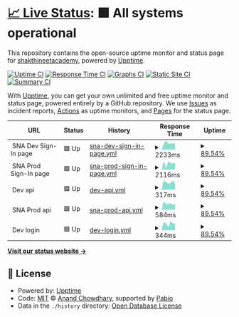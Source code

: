 # [📈 Live Status](https://shakthineetacademy.github.io/sna-wise-path-dev-uptime): <!--live status--> **🟩 All systems operational**

This repository contains the open-source uptime monitor and status page for [shakthineetacademy](https://shakthineetacademy.github.io/sna-wise-path-dev-uptime), powered by [Upptime](https://github.com/upptime/upptime).

[![Uptime CI](https://github.com/shakthineetacademy/sna-wise-path-dev-uptime/workflows/Uptime%20CI/badge.svg)](https://github.com/shakthineetacademy/sna-wise-path-dev-uptime/actions?query=workflow%3A%22Uptime+CI%22)
[![Response Time CI](https://github.com/shakthineetacademy/sna-wise-path-dev-uptime/workflows/Response%20Time%20CI/badge.svg)](https://github.com/shakthineetacademy/sna-wise-path-dev-uptime/actions?query=workflow%3A%22Response+Time+CI%22)
[![Graphs CI](https://github.com/shakthineetacademy/sna-wise-path-dev-uptime/workflows/Graphs%20CI/badge.svg)](https://github.com/shakthineetacademy/sna-wise-path-dev-uptime/actions?query=workflow%3A%22Graphs+CI%22)
[![Static Site CI](https://github.com/shakthineetacademy/sna-wise-path-dev-uptime/workflows/Static%20Site%20CI/badge.svg)](https://github.com/shakthineetacademy/sna-wise-path-dev-uptime/actions?query=workflow%3A%22Static+Site+CI%22)
[![Summary CI](https://github.com/shakthineetacademy/sna-wise-path-dev-uptime/workflows/Summary%20CI/badge.svg)](https://github.com/shakthineetacademy/sna-wise-path-dev-uptime/actions?query=workflow%3A%22Summary+CI%22)

With [Upptime](https://upptime.js.org), you can get your own unlimited and free uptime monitor and status page, powered entirely by a GitHub repository. We use [Issues](https://github.com/shakthineetacademy/sna-wise-path-dev-uptime/issues) as incident reports, [Actions](https://github.com/shakthineetacademy/sna-wise-path-dev-uptime/actions) as uptime monitors, and [Pages](https://shakthineetacademy.github.io/sna-wise-path-dev-uptime) for the status page.

<!--start: status pages-->
<!-- This summary is generated by Upptime (https://github.com/upptime/upptime) -->
<!-- Do not edit this manually, your changes will be overwritten -->
<!-- prettier-ignore -->
| URL | Status | History | Response Time | Uptime |
| --- | ------ | ------- | ------------- | ------ |
| <img alt="" src="https://icons.duckduckgo.com/ip3/null.ico" height="13"> SNA Dev Sign-In page | 🟩 Up | [sna-dev-sign-in-page.yml](https://github.com/shakthineetacademy/sna-wise-path-dev-uptime/commits/HEAD/history/sna-dev-sign-in-page.yml) | <details><summary><img alt="Response time graph" src="./graphs/sna-dev-sign-in-page/response-time-week.png" height="20"> 2233ms</summary><br><a href="https://shakthineetacademy.github.io/sna-wise-path-dev-uptime/history/sna-dev-sign-in-page"><img alt="Response time 1990" src="https://img.shields.io/endpoint?url=https%3A%2F%2Fraw.githubusercontent.com%2Fshakthineetacademy%2Fsna-wise-path-dev-uptime%2FHEAD%2Fapi%2Fsna-dev-sign-in-page%2Fresponse-time.json"></a><br><a href="https://shakthineetacademy.github.io/sna-wise-path-dev-uptime/history/sna-dev-sign-in-page"><img alt="24-hour response time 1509" src="https://img.shields.io/endpoint?url=https%3A%2F%2Fraw.githubusercontent.com%2Fshakthineetacademy%2Fsna-wise-path-dev-uptime%2FHEAD%2Fapi%2Fsna-dev-sign-in-page%2Fresponse-time-day.json"></a><br><a href="https://shakthineetacademy.github.io/sna-wise-path-dev-uptime/history/sna-dev-sign-in-page"><img alt="7-day response time 2233" src="https://img.shields.io/endpoint?url=https%3A%2F%2Fraw.githubusercontent.com%2Fshakthineetacademy%2Fsna-wise-path-dev-uptime%2FHEAD%2Fapi%2Fsna-dev-sign-in-page%2Fresponse-time-week.json"></a><br><a href="https://shakthineetacademy.github.io/sna-wise-path-dev-uptime/history/sna-dev-sign-in-page"><img alt="30-day response time 1873" src="https://img.shields.io/endpoint?url=https%3A%2F%2Fraw.githubusercontent.com%2Fshakthineetacademy%2Fsna-wise-path-dev-uptime%2FHEAD%2Fapi%2Fsna-dev-sign-in-page%2Fresponse-time-month.json"></a><br><a href="https://shakthineetacademy.github.io/sna-wise-path-dev-uptime/history/sna-dev-sign-in-page"><img alt="1-year response time 1990" src="https://img.shields.io/endpoint?url=https%3A%2F%2Fraw.githubusercontent.com%2Fshakthineetacademy%2Fsna-wise-path-dev-uptime%2FHEAD%2Fapi%2Fsna-dev-sign-in-page%2Fresponse-time-year.json"></a></details> | <details><summary><a href="https://shakthineetacademy.github.io/sna-wise-path-dev-uptime/history/sna-dev-sign-in-page">89.54%</a></summary><a href="https://shakthineetacademy.github.io/sna-wise-path-dev-uptime/history/sna-dev-sign-in-page"><img alt="All-time uptime 99.15%" src="https://img.shields.io/endpoint?url=https%3A%2F%2Fraw.githubusercontent.com%2Fshakthineetacademy%2Fsna-wise-path-dev-uptime%2FHEAD%2Fapi%2Fsna-dev-sign-in-page%2Fuptime.json"></a><br><a href="https://shakthineetacademy.github.io/sna-wise-path-dev-uptime/history/sna-dev-sign-in-page"><img alt="24-hour uptime 81.28%" src="https://img.shields.io/endpoint?url=https%3A%2F%2Fraw.githubusercontent.com%2Fshakthineetacademy%2Fsna-wise-path-dev-uptime%2FHEAD%2Fapi%2Fsna-dev-sign-in-page%2Fuptime-day.json"></a><br><a href="https://shakthineetacademy.github.io/sna-wise-path-dev-uptime/history/sna-dev-sign-in-page"><img alt="7-day uptime 89.54%" src="https://img.shields.io/endpoint?url=https%3A%2F%2Fraw.githubusercontent.com%2Fshakthineetacademy%2Fsna-wise-path-dev-uptime%2FHEAD%2Fapi%2Fsna-dev-sign-in-page%2Fuptime-week.json"></a><br><a href="https://shakthineetacademy.github.io/sna-wise-path-dev-uptime/history/sna-dev-sign-in-page"><img alt="30-day uptime 97.59%" src="https://img.shields.io/endpoint?url=https%3A%2F%2Fraw.githubusercontent.com%2Fshakthineetacademy%2Fsna-wise-path-dev-uptime%2FHEAD%2Fapi%2Fsna-dev-sign-in-page%2Fuptime-month.json"></a><br><a href="https://shakthineetacademy.github.io/sna-wise-path-dev-uptime/history/sna-dev-sign-in-page"><img alt="1-year uptime 99.15%" src="https://img.shields.io/endpoint?url=https%3A%2F%2Fraw.githubusercontent.com%2Fshakthineetacademy%2Fsna-wise-path-dev-uptime%2FHEAD%2Fapi%2Fsna-dev-sign-in-page%2Fuptime-year.json"></a></details>
| <img alt="" src="https://icons.duckduckgo.com/ip3/null.ico" height="13"> SNA Prod Sign-In page | 🟩 Up | [sna-prod-sign-in-page.yml](https://github.com/shakthineetacademy/sna-wise-path-dev-uptime/commits/HEAD/history/sna-prod-sign-in-page.yml) | <details><summary><img alt="Response time graph" src="./graphs/sna-prod-sign-in-page/response-time-week.png" height="20"> 2116ms</summary><br><a href="https://shakthineetacademy.github.io/sna-wise-path-dev-uptime/history/sna-prod-sign-in-page"><img alt="Response time 2249" src="https://img.shields.io/endpoint?url=https%3A%2F%2Fraw.githubusercontent.com%2Fshakthineetacademy%2Fsna-wise-path-dev-uptime%2FHEAD%2Fapi%2Fsna-prod-sign-in-page%2Fresponse-time.json"></a><br><a href="https://shakthineetacademy.github.io/sna-wise-path-dev-uptime/history/sna-prod-sign-in-page"><img alt="24-hour response time 1680" src="https://img.shields.io/endpoint?url=https%3A%2F%2Fraw.githubusercontent.com%2Fshakthineetacademy%2Fsna-wise-path-dev-uptime%2FHEAD%2Fapi%2Fsna-prod-sign-in-page%2Fresponse-time-day.json"></a><br><a href="https://shakthineetacademy.github.io/sna-wise-path-dev-uptime/history/sna-prod-sign-in-page"><img alt="7-day response time 2116" src="https://img.shields.io/endpoint?url=https%3A%2F%2Fraw.githubusercontent.com%2Fshakthineetacademy%2Fsna-wise-path-dev-uptime%2FHEAD%2Fapi%2Fsna-prod-sign-in-page%2Fresponse-time-week.json"></a><br><a href="https://shakthineetacademy.github.io/sna-wise-path-dev-uptime/history/sna-prod-sign-in-page"><img alt="30-day response time 2164" src="https://img.shields.io/endpoint?url=https%3A%2F%2Fraw.githubusercontent.com%2Fshakthineetacademy%2Fsna-wise-path-dev-uptime%2FHEAD%2Fapi%2Fsna-prod-sign-in-page%2Fresponse-time-month.json"></a><br><a href="https://shakthineetacademy.github.io/sna-wise-path-dev-uptime/history/sna-prod-sign-in-page"><img alt="1-year response time 2249" src="https://img.shields.io/endpoint?url=https%3A%2F%2Fraw.githubusercontent.com%2Fshakthineetacademy%2Fsna-wise-path-dev-uptime%2FHEAD%2Fapi%2Fsna-prod-sign-in-page%2Fresponse-time-year.json"></a></details> | <details><summary><a href="https://shakthineetacademy.github.io/sna-wise-path-dev-uptime/history/sna-prod-sign-in-page">89.54%</a></summary><a href="https://shakthineetacademy.github.io/sna-wise-path-dev-uptime/history/sna-prod-sign-in-page"><img alt="All-time uptime 99.15%" src="https://img.shields.io/endpoint?url=https%3A%2F%2Fraw.githubusercontent.com%2Fshakthineetacademy%2Fsna-wise-path-dev-uptime%2FHEAD%2Fapi%2Fsna-prod-sign-in-page%2Fuptime.json"></a><br><a href="https://shakthineetacademy.github.io/sna-wise-path-dev-uptime/history/sna-prod-sign-in-page"><img alt="24-hour uptime 81.27%" src="https://img.shields.io/endpoint?url=https%3A%2F%2Fraw.githubusercontent.com%2Fshakthineetacademy%2Fsna-wise-path-dev-uptime%2FHEAD%2Fapi%2Fsna-prod-sign-in-page%2Fuptime-day.json"></a><br><a href="https://shakthineetacademy.github.io/sna-wise-path-dev-uptime/history/sna-prod-sign-in-page"><img alt="7-day uptime 89.54%" src="https://img.shields.io/endpoint?url=https%3A%2F%2Fraw.githubusercontent.com%2Fshakthineetacademy%2Fsna-wise-path-dev-uptime%2FHEAD%2Fapi%2Fsna-prod-sign-in-page%2Fuptime-week.json"></a><br><a href="https://shakthineetacademy.github.io/sna-wise-path-dev-uptime/history/sna-prod-sign-in-page"><img alt="30-day uptime 97.59%" src="https://img.shields.io/endpoint?url=https%3A%2F%2Fraw.githubusercontent.com%2Fshakthineetacademy%2Fsna-wise-path-dev-uptime%2FHEAD%2Fapi%2Fsna-prod-sign-in-page%2Fuptime-month.json"></a><br><a href="https://shakthineetacademy.github.io/sna-wise-path-dev-uptime/history/sna-prod-sign-in-page"><img alt="1-year uptime 99.15%" src="https://img.shields.io/endpoint?url=https%3A%2F%2Fraw.githubusercontent.com%2Fshakthineetacademy%2Fsna-wise-path-dev-uptime%2FHEAD%2Fapi%2Fsna-prod-sign-in-page%2Fuptime-year.json"></a></details>
| <img alt="" src="https://icons.duckduckgo.com/ip3/null.ico" height="13"> Dev api | 🟩 Up | [dev-api.yml](https://github.com/shakthineetacademy/sna-wise-path-dev-uptime/commits/HEAD/history/dev-api.yml) | <details><summary><img alt="Response time graph" src="./graphs/dev-api/response-time-week.png" height="20"> 317ms</summary><br><a href="https://shakthineetacademy.github.io/sna-wise-path-dev-uptime/history/dev-api"><img alt="Response time 534" src="https://img.shields.io/endpoint?url=https%3A%2F%2Fraw.githubusercontent.com%2Fshakthineetacademy%2Fsna-wise-path-dev-uptime%2FHEAD%2Fapi%2Fdev-api%2Fresponse-time.json"></a><br><a href="https://shakthineetacademy.github.io/sna-wise-path-dev-uptime/history/dev-api"><img alt="24-hour response time 240" src="https://img.shields.io/endpoint?url=https%3A%2F%2Fraw.githubusercontent.com%2Fshakthineetacademy%2Fsna-wise-path-dev-uptime%2FHEAD%2Fapi%2Fdev-api%2Fresponse-time-day.json"></a><br><a href="https://shakthineetacademy.github.io/sna-wise-path-dev-uptime/history/dev-api"><img alt="7-day response time 317" src="https://img.shields.io/endpoint?url=https%3A%2F%2Fraw.githubusercontent.com%2Fshakthineetacademy%2Fsna-wise-path-dev-uptime%2FHEAD%2Fapi%2Fdev-api%2Fresponse-time-week.json"></a><br><a href="https://shakthineetacademy.github.io/sna-wise-path-dev-uptime/history/dev-api"><img alt="30-day response time 388" src="https://img.shields.io/endpoint?url=https%3A%2F%2Fraw.githubusercontent.com%2Fshakthineetacademy%2Fsna-wise-path-dev-uptime%2FHEAD%2Fapi%2Fdev-api%2Fresponse-time-month.json"></a><br><a href="https://shakthineetacademy.github.io/sna-wise-path-dev-uptime/history/dev-api"><img alt="1-year response time 534" src="https://img.shields.io/endpoint?url=https%3A%2F%2Fraw.githubusercontent.com%2Fshakthineetacademy%2Fsna-wise-path-dev-uptime%2FHEAD%2Fapi%2Fdev-api%2Fresponse-time-year.json"></a></details> | <details><summary><a href="https://shakthineetacademy.github.io/sna-wise-path-dev-uptime/history/dev-api">89.54%</a></summary><a href="https://shakthineetacademy.github.io/sna-wise-path-dev-uptime/history/dev-api"><img alt="All-time uptime 99.11%" src="https://img.shields.io/endpoint?url=https%3A%2F%2Fraw.githubusercontent.com%2Fshakthineetacademy%2Fsna-wise-path-dev-uptime%2FHEAD%2Fapi%2Fdev-api%2Fuptime.json"></a><br><a href="https://shakthineetacademy.github.io/sna-wise-path-dev-uptime/history/dev-api"><img alt="24-hour uptime 81.27%" src="https://img.shields.io/endpoint?url=https%3A%2F%2Fraw.githubusercontent.com%2Fshakthineetacademy%2Fsna-wise-path-dev-uptime%2FHEAD%2Fapi%2Fdev-api%2Fuptime-day.json"></a><br><a href="https://shakthineetacademy.github.io/sna-wise-path-dev-uptime/history/dev-api"><img alt="7-day uptime 89.54%" src="https://img.shields.io/endpoint?url=https%3A%2F%2Fraw.githubusercontent.com%2Fshakthineetacademy%2Fsna-wise-path-dev-uptime%2FHEAD%2Fapi%2Fdev-api%2Fuptime-week.json"></a><br><a href="https://shakthineetacademy.github.io/sna-wise-path-dev-uptime/history/dev-api"><img alt="30-day uptime 97.59%" src="https://img.shields.io/endpoint?url=https%3A%2F%2Fraw.githubusercontent.com%2Fshakthineetacademy%2Fsna-wise-path-dev-uptime%2FHEAD%2Fapi%2Fdev-api%2Fuptime-month.json"></a><br><a href="https://shakthineetacademy.github.io/sna-wise-path-dev-uptime/history/dev-api"><img alt="1-year uptime 99.11%" src="https://img.shields.io/endpoint?url=https%3A%2F%2Fraw.githubusercontent.com%2Fshakthineetacademy%2Fsna-wise-path-dev-uptime%2FHEAD%2Fapi%2Fdev-api%2Fuptime-year.json"></a></details>
| <img alt="" src="https://icons.duckduckgo.com/ip3/null.ico" height="13"> SNA Prod api | 🟩 Up | [sna-prod-api.yml](https://github.com/shakthineetacademy/sna-wise-path-dev-uptime/commits/HEAD/history/sna-prod-api.yml) | <details><summary><img alt="Response time graph" src="./graphs/sna-prod-api/response-time-week.png" height="20"> 584ms</summary><br><a href="https://shakthineetacademy.github.io/sna-wise-path-dev-uptime/history/sna-prod-api"><img alt="Response time 700" src="https://img.shields.io/endpoint?url=https%3A%2F%2Fraw.githubusercontent.com%2Fshakthineetacademy%2Fsna-wise-path-dev-uptime%2FHEAD%2Fapi%2Fsna-prod-api%2Fresponse-time.json"></a><br><a href="https://shakthineetacademy.github.io/sna-wise-path-dev-uptime/history/sna-prod-api"><img alt="24-hour response time 777" src="https://img.shields.io/endpoint?url=https%3A%2F%2Fraw.githubusercontent.com%2Fshakthineetacademy%2Fsna-wise-path-dev-uptime%2FHEAD%2Fapi%2Fsna-prod-api%2Fresponse-time-day.json"></a><br><a href="https://shakthineetacademy.github.io/sna-wise-path-dev-uptime/history/sna-prod-api"><img alt="7-day response time 584" src="https://img.shields.io/endpoint?url=https%3A%2F%2Fraw.githubusercontent.com%2Fshakthineetacademy%2Fsna-wise-path-dev-uptime%2FHEAD%2Fapi%2Fsna-prod-api%2Fresponse-time-week.json"></a><br><a href="https://shakthineetacademy.github.io/sna-wise-path-dev-uptime/history/sna-prod-api"><img alt="30-day response time 701" src="https://img.shields.io/endpoint?url=https%3A%2F%2Fraw.githubusercontent.com%2Fshakthineetacademy%2Fsna-wise-path-dev-uptime%2FHEAD%2Fapi%2Fsna-prod-api%2Fresponse-time-month.json"></a><br><a href="https://shakthineetacademy.github.io/sna-wise-path-dev-uptime/history/sna-prod-api"><img alt="1-year response time 700" src="https://img.shields.io/endpoint?url=https%3A%2F%2Fraw.githubusercontent.com%2Fshakthineetacademy%2Fsna-wise-path-dev-uptime%2FHEAD%2Fapi%2Fsna-prod-api%2Fresponse-time-year.json"></a></details> | <details><summary><a href="https://shakthineetacademy.github.io/sna-wise-path-dev-uptime/history/sna-prod-api">89.54%</a></summary><a href="https://shakthineetacademy.github.io/sna-wise-path-dev-uptime/history/sna-prod-api"><img alt="All-time uptime 99.14%" src="https://img.shields.io/endpoint?url=https%3A%2F%2Fraw.githubusercontent.com%2Fshakthineetacademy%2Fsna-wise-path-dev-uptime%2FHEAD%2Fapi%2Fsna-prod-api%2Fuptime.json"></a><br><a href="https://shakthineetacademy.github.io/sna-wise-path-dev-uptime/history/sna-prod-api"><img alt="24-hour uptime 81.27%" src="https://img.shields.io/endpoint?url=https%3A%2F%2Fraw.githubusercontent.com%2Fshakthineetacademy%2Fsna-wise-path-dev-uptime%2FHEAD%2Fapi%2Fsna-prod-api%2Fuptime-day.json"></a><br><a href="https://shakthineetacademy.github.io/sna-wise-path-dev-uptime/history/sna-prod-api"><img alt="7-day uptime 89.54%" src="https://img.shields.io/endpoint?url=https%3A%2F%2Fraw.githubusercontent.com%2Fshakthineetacademy%2Fsna-wise-path-dev-uptime%2FHEAD%2Fapi%2Fsna-prod-api%2Fuptime-week.json"></a><br><a href="https://shakthineetacademy.github.io/sna-wise-path-dev-uptime/history/sna-prod-api"><img alt="30-day uptime 97.59%" src="https://img.shields.io/endpoint?url=https%3A%2F%2Fraw.githubusercontent.com%2Fshakthineetacademy%2Fsna-wise-path-dev-uptime%2FHEAD%2Fapi%2Fsna-prod-api%2Fuptime-month.json"></a><br><a href="https://shakthineetacademy.github.io/sna-wise-path-dev-uptime/history/sna-prod-api"><img alt="1-year uptime 99.14%" src="https://img.shields.io/endpoint?url=https%3A%2F%2Fraw.githubusercontent.com%2Fshakthineetacademy%2Fsna-wise-path-dev-uptime%2FHEAD%2Fapi%2Fsna-prod-api%2Fuptime-year.json"></a></details>
| <img alt="" src="https://icons.duckduckgo.com/ip3/null.ico" height="13"> Dev login | 🟩 Up | [dev-login.yml](https://github.com/shakthineetacademy/sna-wise-path-dev-uptime/commits/HEAD/history/dev-login.yml) | <details><summary><img alt="Response time graph" src="./graphs/dev-login/response-time-week.png" height="20"> 344ms</summary><br><a href="https://shakthineetacademy.github.io/sna-wise-path-dev-uptime/history/dev-login"><img alt="Response time 335" src="https://img.shields.io/endpoint?url=https%3A%2F%2Fraw.githubusercontent.com%2Fshakthineetacademy%2Fsna-wise-path-dev-uptime%2FHEAD%2Fapi%2Fdev-login%2Fresponse-time.json"></a><br><a href="https://shakthineetacademy.github.io/sna-wise-path-dev-uptime/history/dev-login"><img alt="24-hour response time 328" src="https://img.shields.io/endpoint?url=https%3A%2F%2Fraw.githubusercontent.com%2Fshakthineetacademy%2Fsna-wise-path-dev-uptime%2FHEAD%2Fapi%2Fdev-login%2Fresponse-time-day.json"></a><br><a href="https://shakthineetacademy.github.io/sna-wise-path-dev-uptime/history/dev-login"><img alt="7-day response time 344" src="https://img.shields.io/endpoint?url=https%3A%2F%2Fraw.githubusercontent.com%2Fshakthineetacademy%2Fsna-wise-path-dev-uptime%2FHEAD%2Fapi%2Fdev-login%2Fresponse-time-week.json"></a><br><a href="https://shakthineetacademy.github.io/sna-wise-path-dev-uptime/history/dev-login"><img alt="30-day response time 381" src="https://img.shields.io/endpoint?url=https%3A%2F%2Fraw.githubusercontent.com%2Fshakthineetacademy%2Fsna-wise-path-dev-uptime%2FHEAD%2Fapi%2Fdev-login%2Fresponse-time-month.json"></a><br><a href="https://shakthineetacademy.github.io/sna-wise-path-dev-uptime/history/dev-login"><img alt="1-year response time 335" src="https://img.shields.io/endpoint?url=https%3A%2F%2Fraw.githubusercontent.com%2Fshakthineetacademy%2Fsna-wise-path-dev-uptime%2FHEAD%2Fapi%2Fdev-login%2Fresponse-time-year.json"></a></details> | <details><summary><a href="https://shakthineetacademy.github.io/sna-wise-path-dev-uptime/history/dev-login">89.54%</a></summary><a href="https://shakthineetacademy.github.io/sna-wise-path-dev-uptime/history/dev-login"><img alt="All-time uptime 95.34%" src="https://img.shields.io/endpoint?url=https%3A%2F%2Fraw.githubusercontent.com%2Fshakthineetacademy%2Fsna-wise-path-dev-uptime%2FHEAD%2Fapi%2Fdev-login%2Fuptime.json"></a><br><a href="https://shakthineetacademy.github.io/sna-wise-path-dev-uptime/history/dev-login"><img alt="24-hour uptime 81.27%" src="https://img.shields.io/endpoint?url=https%3A%2F%2Fraw.githubusercontent.com%2Fshakthineetacademy%2Fsna-wise-path-dev-uptime%2FHEAD%2Fapi%2Fdev-login%2Fuptime-day.json"></a><br><a href="https://shakthineetacademy.github.io/sna-wise-path-dev-uptime/history/dev-login"><img alt="7-day uptime 89.54%" src="https://img.shields.io/endpoint?url=https%3A%2F%2Fraw.githubusercontent.com%2Fshakthineetacademy%2Fsna-wise-path-dev-uptime%2FHEAD%2Fapi%2Fdev-login%2Fuptime-week.json"></a><br><a href="https://shakthineetacademy.github.io/sna-wise-path-dev-uptime/history/dev-login"><img alt="30-day uptime 97.59%" src="https://img.shields.io/endpoint?url=https%3A%2F%2Fraw.githubusercontent.com%2Fshakthineetacademy%2Fsna-wise-path-dev-uptime%2FHEAD%2Fapi%2Fdev-login%2Fuptime-month.json"></a><br><a href="https://shakthineetacademy.github.io/sna-wise-path-dev-uptime/history/dev-login"><img alt="1-year uptime 95.34%" src="https://img.shields.io/endpoint?url=https%3A%2F%2Fraw.githubusercontent.com%2Fshakthineetacademy%2Fsna-wise-path-dev-uptime%2FHEAD%2Fapi%2Fdev-login%2Fuptime-year.json"></a></details>

<!--end: status pages-->

[**Visit our status website →**](https://shakthineetacademy.github.io/sna-wise-path-dev-uptime)

## 📄 License

- Powered by: [Upptime](https://github.com/upptime/upptime)
- Code: [MIT](./LICENSE) © [Anand Chowdhary](https://anandchowdhary.com), supported by [Pabio](https://pabio.com)
- Data in the `./history` directory: [Open Database License](https://opendatacommons.org/licenses/odbl/1-0/)
